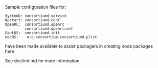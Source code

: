 Sample configuration files for:
```
SystemD: consortiumd.service
Upstart: consortiumd.conf
OpenRC:  consortiumd.openrc
         consortiumd.openrcconf
CentOS:  consortiumd.init
macOS:    org.consortium.consortiumd.plist
```
have been made available to assist packagers in creating node packages here.

See doc/init.md for more information.
